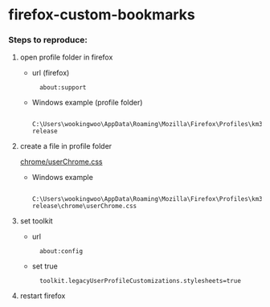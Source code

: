 # firefox-custom-bookmarks

### Steps to reproduce:

1. open profile folder in firefox 

	* url (firefox)

			about:support

	* Windows example (profile folder)

			C:\Users\wookingwoo\AppData\Roaming\Mozilla\Firefox\Profiles\km3tzs5e.default-release 

2. create a file in profile folder

	[chrome/userChrome.css](https://github.com/wookingwoo/firefox-custom-bookmarks/blob/main/userChrome.css)
			
	* Windows example

			C:\Users\wookingwoo\AppData\Roaming\Mozilla\Firefox\Profiles\km3tzs5e.default-release\chrome\userChrome.css

3. set toolkit

	* url

			about:config

	* set true

			toolkit.legacyUserProfileCustomizations.stylesheets=true

4. restart firefox
